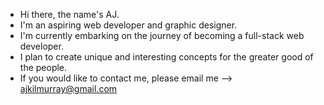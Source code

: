 - Hi there, the name's AJ.
- I'm an aspiring web developer and graphic designer.
- I'm currently embarking on the journey of becoming a full-stack web developer.
- I plan to create unique and interesting concepts for the greater good of the people.
- If you would like to contact me, please email me --> ajkilmurray@gmail.com

<!---
AJKilmurray/AJKilmurray is a ✨ special ✨ repository because its `README.md` (this file) appears on your GitHub profile.
You can click the Preview link to take a look at your changes.
--->
